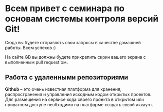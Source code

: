 # Всем привет с семинара по основам системы контроля версий Git!

Сюда вы будете отправлять свои запросы в качестве домашней работы. Всем успехов :)

На сайте GB вы должны будете прикрепить скрин вашего экрана с выполненным pull request'ом.


## Работа с удаленными репозиториями
**Github** – это очень известная платформа для хранения, распространения и управления исходным кодом открытых проектов. Для размещения на сервисе кода своего проекта в открытом или приватном доступе необходимо на платформе создать сввой аккаунт.
